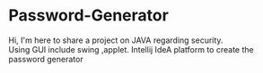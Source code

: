 # Password-Generator 
Hi, I'm here to share a project on JAVA regarding security.  
Using GUI include swing ,applet.
Intellij IdeA platform to create the password generator

